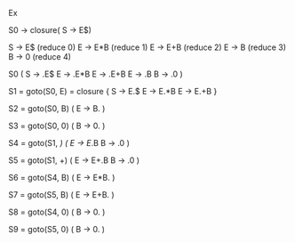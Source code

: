 Ex


S0 -> closure( S -> E$)

S -> E$		(reduce 0)
E -> E*B	(reduce 1)
E -> E+B	(reduce 2)
E -> B		(reduce 3)
B -> 0		(reduce 4)


S0 (
S -> .E$
E -> .E*B
E -> .E+B
E -> .B
B -> .0
)

S1 = goto(S0, E) = closure {
S -> E.$ 
E -> E.*B
E -> E.+B
}

S2 = goto(S0, B) (
E -> B.
)

S3 = goto(S0, 0) (
B -> 0.
)

S4 = goto(S1, *) (
E -> E*.B
B -> .0
)

S5 = goto(S1, +) (
E -> E+.B
B -> .0
)

S6 = goto(S4, B) (
E -> E*B. 
)

S7 = goto(S5, B) (
E -> E+B.
)

S8 = goto(S4, 0) (
B -> 0.
)

S9 = goto(S5, 0) (
B -> 0.
)
